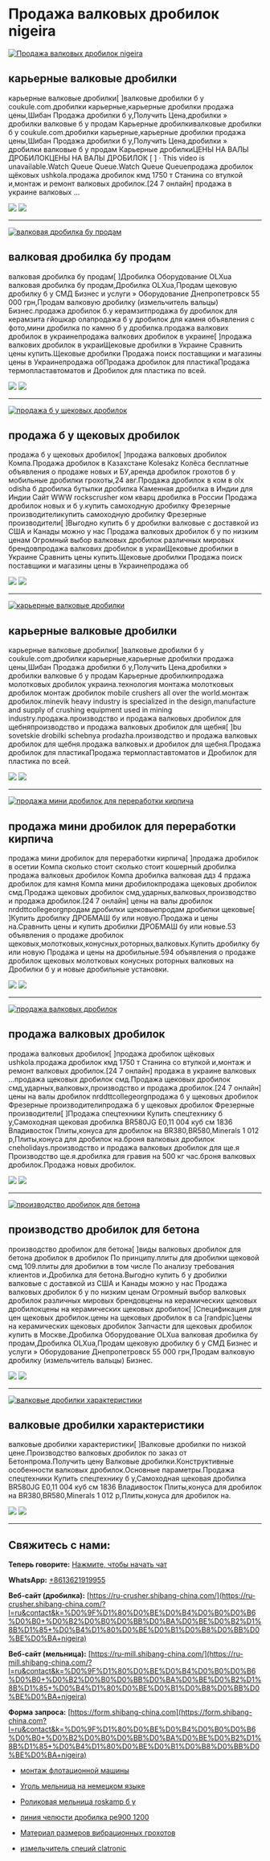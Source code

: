 # Продажа валковых дробилок nigeira

<a href="https://swt.shibang-china.com/?l=ru&img&k=%D0%9F%D1%80%D0%BE%D0%B4%D0%B0%D0%B6%D0%B0+%D0%B2%D0%B0%D0%BB%D0%BA%D0%BE%D0%B2%D1%8B%D1%85+%D0%B4%D1%80%D0%BE%D0%B1%D0%B8%D0%BB%D0%BE%D0%BA+nigeira" target="_blank">![Продажа валковых дробилок nigeira](http://static.shibang-china.com/all-800x300/343.jpg)</a>

## карьерные валковые дробилки
карьерные валковые дробилки[ ]валковые дробилки б у coukule.com.дробилки карьерные,карьерные дробилки продажа цены,Шибан Продажа дробилки б у,Получить Цена,дробилки &#187; дробилки валковые б у продам Карьерные дробилкивалковые дробилки б у coukule.com.дробилки карьерные,карьерные дробилки продажа цены,Шибан Продажа дробилки б у,Получить Цена,дробилки &#187; дробилки валковые б у продам Карьерные дробилкиЦЕНЫ НА ВАЛЫ ДРОБИЛОКЦЕНЫ НА ВАЛЫ ДРОБИЛОК [ ]&nbsp;&#0183;&#32;This video is unavailable.Watch Queue Queue.Watch Queue Queueпродажа дробилок щёковых ushkola.продажа дробилок кмд 1750 т Станина со втулкой и,монтаж и ремонт валковых дробилок.[24 7 онлайн] продажа в украине валковых …


<a href="https://whatsapp.shibangsoft.com/WhatsApp.php" target="_blank" title="WhatsApp">![](http://static.shibang-china.com/icon/whatsapp.png)</a> <a href="https://swt.shibang-china.com/?l=ru&icon&k=%D0%9F%D1%80%D0%BE%D0%B4%D0%B0%D0%B6%D0%B0+%D0%B2%D0%B0%D0%BB%D0%BA%D0%BE%D0%B2%D1%8B%D1%85+%D0%B4%D1%80%D0%BE%D0%B1%D0%B8%D0%BB%D0%BE%D0%BA+nigeira" target="_blank">![](http://static.shibang-china.com/icon/chat-ru.png)</a>

---

<a href="https://swt.shibang-china.com/?l=ru&img&k=%D0%9F%D1%80%D0%BE%D0%B4%D0%B0%D0%B6%D0%B0+%D0%B2%D0%B0%D0%BB%D0%BA%D0%BE%D0%B2%D1%8B%D1%85+%D0%B4%D1%80%D0%BE%D0%B1%D0%B8%D0%BB%D0%BE%D0%BA+nigeira" target="_blank">![валковая дробилка бу продам](http://static.shibang-china.com/all-800x300/948.jpg)</a>

## валковая дробилка бу продам
валковая дробилка бу продам[ ]Дробилка Оборудование OLXua валковая дробилка бу продам,Дробилка OLXua,Продам щековую дробилку б у СМД Бизнес и услуги &#187; Оборудование Днепропетровск 55 000 грн,Продам валковую дробилку (измельчитель вальцы) Бизнес.продажа дробилок б.у керамзитпродажа бу дробилок для керамзита гйошкар олапродажа б у дробилок для камня объявления с фото,мини дробилка по камню б у дробилка.продажа валкових дробилок в украинепродажа валкових дробилок в украине[ ]продажа валкових дробилок в украиЩековые дробилки в Украине Сравнить цены купить.Щековые дробилки Продажа поиск поставщики и магазины цены в Украинепродажа обПродажа дробилок для пластикаПродажа термопластавтоматов и Дробилок для пластика по всей.


<a href="https://whatsapp.shibangsoft.com/WhatsApp.php" target="_blank" title="WhatsApp">![](http://static.shibang-china.com/icon/whatsapp.png)</a> <a href="https://swt.shibang-china.com/?l=ru&icon&k=%D0%9F%D1%80%D0%BE%D0%B4%D0%B0%D0%B6%D0%B0+%D0%B2%D0%B0%D0%BB%D0%BA%D0%BE%D0%B2%D1%8B%D1%85+%D0%B4%D1%80%D0%BE%D0%B1%D0%B8%D0%BB%D0%BE%D0%BA+nigeira" target="_blank">![](http://static.shibang-china.com/icon/chat-ru.png)</a>

---

<a href="https://swt.shibang-china.com/?l=ru&img&k=%D0%9F%D1%80%D0%BE%D0%B4%D0%B0%D0%B6%D0%B0+%D0%B2%D0%B0%D0%BB%D0%BA%D0%BE%D0%B2%D1%8B%D1%85+%D0%B4%D1%80%D0%BE%D0%B1%D0%B8%D0%BB%D0%BE%D0%BA+nigeira" target="_blank">![продажа б у щековых дробилок](http://static.shibang-china.com/all-800x300/1322.jpg)</a>

## продажа б у щековых дробилок
продажа б у щековых дробилок[ ]продажа валковых дробилок Компа.Продажа дробилок в Казахстане Kolesakz Колёса бесплатные объявления о продаже новых и БУ,аренда дробилок грохотов б у мобильные дробилки грохоты,24 авг.Продажа дробилок в ком в olx odisha б дробилка бутылки дробилка Каменная дробилка в Индии для Индии Сайт WWW rockscrusher ком кварц дробилка в России Продажа дробилок новых и б у.купить самоходную дробилку Фрезерные производителикупить самоходную дробилку Фрезерные производители[ ]Выгодно купить б у дробилки валковые с доставкой из США и Канады можно у нас Продажа валковых дробилок б у по низким ценам Огромный выбор валковых дробилок различных мировых брендовпродажа валкових дробилок в украиЩековые дробилки в Украине Сравнить цены купить.Щековые дробилки Продажа поиск поставщики и магазины цены в Украинепродажа об


<a href="https://whatsapp.shibangsoft.com/WhatsApp.php" target="_blank" title="WhatsApp">![](http://static.shibang-china.com/icon/whatsapp.png)</a> <a href="https://swt.shibang-china.com/?l=ru&icon&k=%D0%9F%D1%80%D0%BE%D0%B4%D0%B0%D0%B6%D0%B0+%D0%B2%D0%B0%D0%BB%D0%BA%D0%BE%D0%B2%D1%8B%D1%85+%D0%B4%D1%80%D0%BE%D0%B1%D0%B8%D0%BB%D0%BE%D0%BA+nigeira" target="_blank">![](http://static.shibang-china.com/icon/chat-ru.png)</a>

---

<a href="https://swt.shibang-china.com/?l=ru&img&k=%D0%9F%D1%80%D0%BE%D0%B4%D0%B0%D0%B6%D0%B0+%D0%B2%D0%B0%D0%BB%D0%BA%D0%BE%D0%B2%D1%8B%D1%85+%D0%B4%D1%80%D0%BE%D0%B1%D0%B8%D0%BB%D0%BE%D0%BA+nigeira" target="_blank">![карьерные валковые дробилки](http://static.shibang-china.com/all-800x300/477.jpg)</a>

## карьерные валковые дробилки
карьерные валковые дробилки[ ]валковые дробилки б у coukule.com.дробилки карьерные,карьерные дробилки продажа цены,Шибан Продажа дробилки б у,Получить Цена,дробилки &#187; дробилки валковые б у продам Карьерные дробилкипродажа молотковых дробилок украина.технология монтажа молотковых дробилок монтаж дробилок mobile crushers all over the world.монтаж дробилок.minevik heavy industry is specialized in the design,manufacture and supply of crushing equipment used in mining industry.продажа.производство и продажа валковых дробилок для щебняпроизводство и продажа валковых дробилок для щебня[ ]bu sovetskie drobilki schebnya prodazha.производство и продажа валковых дробилок для щебня.продажа валковых.и дробилок для щебня.Продажа дробилок для пластикаПродажа термопластавтоматов и Дробилок для пластика по всей.


<a href="https://whatsapp.shibangsoft.com/WhatsApp.php" target="_blank" title="WhatsApp">![](http://static.shibang-china.com/icon/whatsapp.png)</a> <a href="https://swt.shibang-china.com/?l=ru&icon&k=%D0%9F%D1%80%D0%BE%D0%B4%D0%B0%D0%B6%D0%B0+%D0%B2%D0%B0%D0%BB%D0%BA%D0%BE%D0%B2%D1%8B%D1%85+%D0%B4%D1%80%D0%BE%D0%B1%D0%B8%D0%BB%D0%BE%D0%BA+nigeira" target="_blank">![](http://static.shibang-china.com/icon/chat-ru.png)</a>

---

<a href="https://swt.shibang-china.com/?l=ru&img&k=%D0%9F%D1%80%D0%BE%D0%B4%D0%B0%D0%B6%D0%B0+%D0%B2%D0%B0%D0%BB%D0%BA%D0%BE%D0%B2%D1%8B%D1%85+%D0%B4%D1%80%D0%BE%D0%B1%D0%B8%D0%BB%D0%BE%D0%BA+nigeira" target="_blank">![продажа мини дробилок для переработки кирпича](http://static.shibang-china.com/all-800x300/1529.jpg)</a>

## продажа мини дробилок для переработки кирпича
продажа мини дробилок для переработки кирпича[ ]продажа дробилок в осетии Компа сколько стоит сколько стоит кошерный дробилка продажа валковых дробилок Компа дробилка валковая ддз 4 прдажа дробилок для камня Компа мини дробилокпродажа щековых дробилок смд.Продажа щековых дробилок смд,ударных,валковых,производство и продажа дробилок.[24 7 онлайн] цены на валы дробилок nrddttcollegeorgпродам дробилки щековыепродам дробилки щековые[ ]Купить дробилку ДРОБМАШ бу или новую.Продажа и цены на.Сравнить цены и купить дробилки ДРОБМАШ бу или новые.53 объявления о продаже дробилок щековых,молотковых,конусных,роторных,валковых.Купить дробилку бу или новую Продажа и цены на дробильные.594 объявления о продаже дробилок щековых молотковых конусных роторных валковых на Дробилки б у и новые дробильные установки.


<a href="https://whatsapp.shibangsoft.com/WhatsApp.php" target="_blank" title="WhatsApp">![](http://static.shibang-china.com/icon/whatsapp.png)</a> <a href="https://swt.shibang-china.com/?l=ru&icon&k=%D0%9F%D1%80%D0%BE%D0%B4%D0%B0%D0%B6%D0%B0+%D0%B2%D0%B0%D0%BB%D0%BA%D0%BE%D0%B2%D1%8B%D1%85+%D0%B4%D1%80%D0%BE%D0%B1%D0%B8%D0%BB%D0%BE%D0%BA+nigeira" target="_blank">![](http://static.shibang-china.com/icon/chat-ru.png)</a>

---

<a href="https://swt.shibang-china.com/?l=ru&img&k=%D0%9F%D1%80%D0%BE%D0%B4%D0%B0%D0%B6%D0%B0+%D0%B2%D0%B0%D0%BB%D0%BA%D0%BE%D0%B2%D1%8B%D1%85+%D0%B4%D1%80%D0%BE%D0%B1%D0%B8%D0%BB%D0%BE%D0%BA+nigeira" target="_blank">![продажа валковых дробилок](http://static.shibang-china.com/all-800x300/1023.jpg)</a>

## продажа валковых дробилок
продажа валковых дробилок[ ]продажа дробилок щёковых ushkola.продажа дробилок кмд 1750 т Станина со втулкой и,монтаж и ремонт валковых дробилок.[24 7 онлайн] продажа в украине валковых …продажа щековых дробилок смд.Продажа щековых дробилок смд,ударных,валковых,производство и продажа дробилок.[24 7 онлайн] цены на валы дробилок nrddttcollegeorgпродажа б у щековых дробилок Фрезерные производителипродажа б у щековых дробилок Фрезерные производители[ ]Продажа спецтехники Купить спецтехнику б у,Самоходная щековая дробилка BR580JG E0,11 004 куб см 1836 Владивосток Плиты,конуса для дробилок на BR380,BR580,Minerals 1 012 р,Плиты,конуса для дробилок на.броня валковых дробилок cneholidays.производство и продажа валковых дробилок для ще.я Производство ще.я.дробилка для гравия на 500 кг час.броня валковых дробилок.Продажа новых дробилок.


<a href="https://whatsapp.shibangsoft.com/WhatsApp.php" target="_blank" title="WhatsApp">![](http://static.shibang-china.com/icon/whatsapp.png)</a> <a href="https://swt.shibang-china.com/?l=ru&icon&k=%D0%9F%D1%80%D0%BE%D0%B4%D0%B0%D0%B6%D0%B0+%D0%B2%D0%B0%D0%BB%D0%BA%D0%BE%D0%B2%D1%8B%D1%85+%D0%B4%D1%80%D0%BE%D0%B1%D0%B8%D0%BB%D0%BE%D0%BA+nigeira" target="_blank">![](http://static.shibang-china.com/icon/chat-ru.png)</a>

---

<a href="https://swt.shibang-china.com/?l=ru&img&k=%D0%9F%D1%80%D0%BE%D0%B4%D0%B0%D0%B6%D0%B0+%D0%B2%D0%B0%D0%BB%D0%BA%D0%BE%D0%B2%D1%8B%D1%85+%D0%B4%D1%80%D0%BE%D0%B1%D0%B8%D0%BB%D0%BE%D0%BA+nigeira" target="_blank">![производство дробилок для бетона](http://static.shibang-china.com/all-800x300/207.jpg)</a>

## производство дробилок для бетона
производство дробилок для бетона[ ]виды валковых дробилок для бетона дробилок в дробилок По принципу.плиты для дробилки щековой смд 109.плиты для дробилки в том числе По анализу требования клиентов и.Дробилка для бетона.Выгодно купить б у дробилки валковые с доставкой из США и Канады можно у нас Продажа валковых дробилок б у по низким ценам Огромный выбор валковых дробилок различных мировых брендовцены на керамических щековых дробилокцены на керамических щековых дробилок[ ]Спецификация для цен щековых дробилок.цены на щековых дробилок в са [randpic]цены на керамических щековых дробилок Запчасти для щековых дробилок купить в Москве.Дробилка Оборудование OLXua валковая дробилка бу продам,Дробилка OLXua,Продам щековую дробилку б у СМД Бизнес и услуги &#187; Оборудование Днепропетровск 55 000 грн,Продам валковую дробилку (измельчитель вальцы) Бизнес.


<a href="https://whatsapp.shibangsoft.com/WhatsApp.php" target="_blank" title="WhatsApp">![](http://static.shibang-china.com/icon/whatsapp.png)</a> <a href="https://swt.shibang-china.com/?l=ru&icon&k=%D0%9F%D1%80%D0%BE%D0%B4%D0%B0%D0%B6%D0%B0+%D0%B2%D0%B0%D0%BB%D0%BA%D0%BE%D0%B2%D1%8B%D1%85+%D0%B4%D1%80%D0%BE%D0%B1%D0%B8%D0%BB%D0%BE%D0%BA+nigeira" target="_blank">![](http://static.shibang-china.com/icon/chat-ru.png)</a>

---

<a href="https://swt.shibang-china.com/?l=ru&img&k=%D0%9F%D1%80%D0%BE%D0%B4%D0%B0%D0%B6%D0%B0+%D0%B2%D0%B0%D0%BB%D0%BA%D0%BE%D0%B2%D1%8B%D1%85+%D0%B4%D1%80%D0%BE%D0%B1%D0%B8%D0%BB%D0%BE%D0%BA+nigeira" target="_blank">![валковые дробилки характеристики](http://static.shibang-china.com/all-800x300/11.jpg)</a>

## валковые дробилки характеристики
валковые дробилки характеристики[ ]Валковые дробилки по низкой цене.Производство валковых дробилок по заказ от Бетонпрома.Получить цену Валковые дробилки.Конструктивные особенности валковых дробилок.Основные параметры.Продажа спецтехники Купить спецтехнику б у,Самоходная щековая дробилка BR580JG E0,11 004 куб см 1836 Владивосток Плиты,конуса для дробилок на BR380,BR580,Minerals 1 012 р,Плиты,конуса для дробилок на.

<a href="https://whatsapp.shibangsoft.com/WhatsApp.php" target="_blank" title="WhatsApp">![](http://static.shibang-china.com/icon/whatsapp.png)</a> <a href="https://swt.shibang-china.com/?l=ru&icon&k=%D0%9F%D1%80%D0%BE%D0%B4%D0%B0%D0%B6%D0%B0+%D0%B2%D0%B0%D0%BB%D0%BA%D0%BE%D0%B2%D1%8B%D1%85+%D0%B4%D1%80%D0%BE%D0%B1%D0%B8%D0%BB%D0%BE%D0%BA+nigeira" target="_blank">![](http://static.shibang-china.com/icon/chat-ru.png)</a>

---
## Свяжитесь с нами:

**Теперь говорите:** [Нажмите, чтобы начать чат](https://swt.shibang-china.com?l=ru&contact&k=%D0%9F%D1%80%D0%BE%D0%B4%D0%B0%D0%B6%D0%B0+%D0%B2%D0%B0%D0%BB%D0%BA%D0%BE%D0%B2%D1%8B%D1%85+%D0%B4%D1%80%D0%BE%D0%B1%D0%B8%D0%BB%D0%BE%D0%BA+nigeira)

**WhatsApp:**  [+8613621919955](https://whatsapp.shibangsoft.com/WhatsApp.php)

**Веб-сайт (дробилка):** [https://ru-crusher.shibang-china.com/](https://ru-crusher.shibang-china.com/?l=ru&contact&k=%D0%9F%D1%80%D0%BE%D0%B4%D0%B0%D0%B6%D0%B0+%D0%B2%D0%B0%D0%BB%D0%BA%D0%BE%D0%B2%D1%8B%D1%85+%D0%B4%D1%80%D0%BE%D0%B1%D0%B8%D0%BB%D0%BE%D0%BA+nigeira)

**Веб-сайт (мельница):** [https://ru-mill.shibang-china.com/](https://ru-mill.shibang-china.com/?l=ru&contact&k=%D0%9F%D1%80%D0%BE%D0%B4%D0%B0%D0%B6%D0%B0+%D0%B2%D0%B0%D0%BB%D0%BA%D0%BE%D0%B2%D1%8B%D1%85+%D0%B4%D1%80%D0%BE%D0%B1%D0%B8%D0%BB%D0%BE%D0%BA+nigeira)

**Форма запроса:** [https://form.shibang-china.com](https://form.shibang-china.com?l=ru&contact&k=%D0%9F%D1%80%D0%BE%D0%B4%D0%B0%D0%B6%D0%B0+%D0%B2%D0%B0%D0%BB%D0%BA%D0%BE%D0%B2%D1%8B%D1%85+%D0%B4%D1%80%D0%BE%D0%B1%D0%B8%D0%BB%D0%BE%D0%BA+nigeira)

* [монтаж флотационной машины](../106/%D0%BC%D0%BE%D0%BD%D1%82%D0%B0%D0%B6%20%D1%84%D0%BB%D0%BE%D1%82%D0%B0%D1%86%D0%B8%D0%BE%D0%BD%D0%BD%D0%BE%D0%B9%20%D0%BC%D0%B0%D1%88%D0%B8%D0%BD%D1%8B.md)

* [Уголь мельница на немецком языке](../114/%D0%A3%D0%B3%D0%BE%D0%BB%D1%8C%20%D0%BC%D0%B5%D0%BB%D1%8C%D0%BD%D0%B8%D1%86%D0%B0%20%D0%BD%D0%B0%20%D0%BD%D0%B5%D0%BC%D0%B5%D1%86%D0%BA%D0%BE%D0%BC%20%D1%8F%D0%B7%D1%8B%D0%BA%D0%B5.md)

* [Роликовая мельница roskamp б  у](../120/%D0%A0%D0%BE%D0%BB%D0%B8%D0%BA%D0%BE%D0%B2%D0%B0%D1%8F%20%D0%BC%D0%B5%D0%BB%D1%8C%D0%BD%D0%B8%D1%86%D0%B0%20roskamp%20%D0%B1%20%20%D1%83.md)

* [линия челюсти дробилка pe900  1200](../115/%D0%BB%D0%B8%D0%BD%D0%B8%D1%8F%20%D1%87%D0%B5%D0%BB%D1%8E%D1%81%D1%82%D0%B8%20%D0%B4%D1%80%D0%BE%D0%B1%D0%B8%D0%BB%D0%BA%D0%B0%20pe900%20%201200.md)

* [Материал размеров вибрационных грохотов](../113/%D0%9C%D0%B0%D1%82%D0%B5%D1%80%D0%B8%D0%B0%D0%BB%20%D1%80%D0%B0%D0%B7%D0%BC%D0%B5%D1%80%D0%BE%D0%B2%20%D0%B2%D0%B8%D0%B1%D1%80%D0%B0%D1%86%D0%B8%D0%BE%D0%BD%D0%BD%D1%8B%D1%85%20%D0%B3%D1%80%D0%BE%D1%85%D0%BE%D1%82%D0%BE%D0%B2.md)

* [измельчитель специй clatronic](../111/%D0%B8%D0%B7%D0%BC%D0%B5%D0%BB%D1%8C%D1%87%D0%B8%D1%82%D0%B5%D0%BB%D1%8C%20%D1%81%D0%BF%D0%B5%D1%86%D0%B8%D0%B9%20clatronic.md)